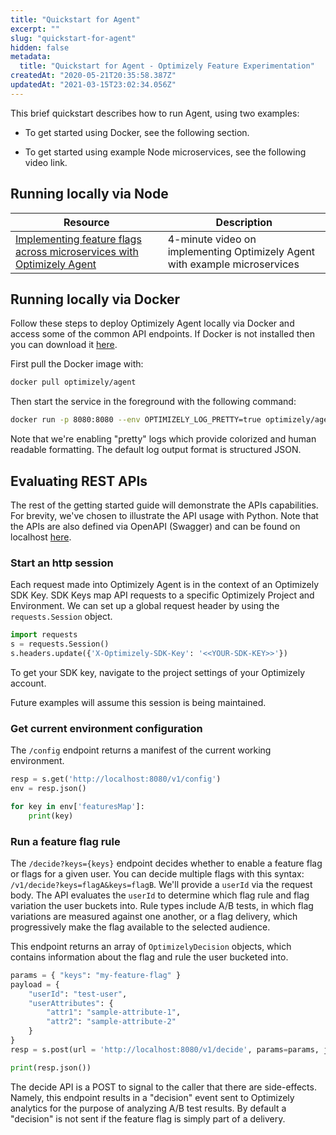 ```yaml
---
title: "Quickstart for Agent"
excerpt: ""
slug: "quickstart-for-agent"
hidden: false
metadata:
  title: "Quickstart for Agent - Optimizely Feature Experimentation"
createdAt: "2020-05-21T20:35:58.387Z"
updatedAt: "2021-03-15T23:02:34.056Z"
---
```


This brief quickstart describes how to run Agent, using two examples:

- To get started using Docker, see the following section.

- To get started using example Node microservices, see the following video link.

## Running locally via Node

| Resource                                                                                                                   | Description                                                                |
| -------------------------------------------------------------------------------------------------------------------------- | -------------------------------------------------------------------------- |
| [Implementing feature flags across microservices with Optimizely Agent](https://www.youtube.com/watch?v=kwNVdSXMGX8&t=20s) | 4-minute video on implementing Optimizely Agent with example microservices |

## Running locally via Docker

Follow these steps to deploy Optimizely Agent locally via Docker and access some of the common API endpoints.
If Docker is not installed then you can download it [here](https://docs.docker.com/install/).

First pull the Docker image with:

```bash
docker pull optimizely/agent
```

Then start the service in the foreground with the following command:

```bash
docker run -p 8080:8080 --env OPTIMIZELY_LOG_PRETTY=true optimizely/agent
```

Note that we're enabling "pretty" logs which provide colorized and human readable formatting.
The default log output format is structured JSON.

## Evaluating REST APIs

The rest of the getting started guide will demonstrate the APIs capabilities. For brevity, we've chosen to illustrate the API usage with Python. Note that the APIs are also defined via OpenAPI (Swagger) and can be found on localhost [here](http://localhost:8080/openapi.yaml).

### Start an http session

Each request made into Optimizely Agent is in the context of an Optimizely SDK Key. SDK Keys map API requests to a specific Optimizely Project and Environment. We can set up a global request header by using the `requests.Session` object.

```python
import requests
s = requests.Session()
s.headers.update({'X-Optimizely-SDK-Key': '<<YOUR-SDK-KEY>>'})
```

To get your SDK key, navigate to the project settings of your Optimizely account.

Future examples will assume this session is being maintained.

### Get current environment configuration

The `/config` endpoint returns a manifest of the current working environment.

```python
resp = s.get('http://localhost:8080/v1/config')
env = resp.json()

for key in env['featuresMap']:
    print(key)
```

### Run a feature flag rule

The `/decide?keys={keys}` endpoint decides whether to enable a feature flag or flags for a given user. You can decide multiple flags with this syntax: `/v1/decide?keys=flagA&keys=flagB`. We'll provide a `userId` via the request body. The API evaluates the `userId` to determine which flag rule and flag variation the user buckets into. Rule types include A/B tests, in which flag variations are measured against one another, or a flag delivery, which progressively make the flag available to the selected audience.

This endpoint returns an array of `OptimizelyDecision` objects, which contains information about the flag and rule the user bucketed into.

```python
params = { "keys": "my-feature-flag" }
payload = {
    "userId": "test-user",
    "userAttributes": {
        "attr1": "sample-attribute-1",
        "attr2": "sample-attribute-2"
    }
}
resp = s.post(url = 'http://localhost:8080/v1/decide', params=params, json=payload)

print(resp.json())
```

The decide API is a POST to signal to the caller that there are side-effects. Namely, this endpoint results in a "decision" event sent to Optimizely analytics for the purpose of analyzing A/B test results. By default a "decision" is not sent if the feature flag is simply part of a delivery.
